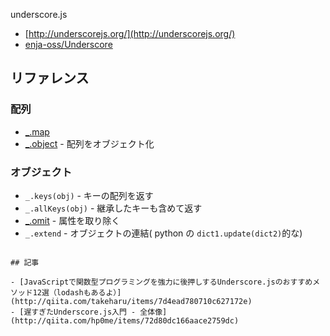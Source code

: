 underscore.js

- [http://underscorejs.org/](http://underscorejs.org/)
- [enja-oss/Underscore](https://github.com/enja-oss/Underscore)

## リファレンス

### 配列

- [_.map](underscore.map.md)
- [_.object](underscore.object.md)  - 配列をオブジェクト化

### オブジェクト

- `_.keys(obj)`  - キーの配列を返す
- `_.allKeys(obj)` - 継承したキーも含めて返す
- [_.omit](underscore.omit.md)  - 属性を取り除く
- `_.extend` - オブジェクトの連結( python の `dict1.update(dict2)`的な)

~~~~

## 記事

- [JavaScriptで関数型プログラミングを強力に後押しするUnderscore.jsのおすすめメソッド12選（lodashもあるよ）](http://qiita.com/takeharu/items/7d4ead780710c627172e)
- [遅すぎたUnderscore.js入門 - 全体像](http://qiita.com/hp0me/items/72d80dc166aace2759dc)
